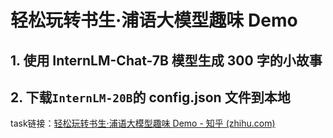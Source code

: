 # 轻松玩转书生·浦语大模型趣味 Demo

## 1. 使用 InternLM-Chat-7B 模型生成 300 字的小故事

## 2. 下载`InternLM-20B`的 config.json 文件到本地

task链接：[轻松玩转书生·浦语大模型趣味 Demo - 知乎 (zhihu.com)](https://zhuanlan.zhihu.com/p/677792678)

